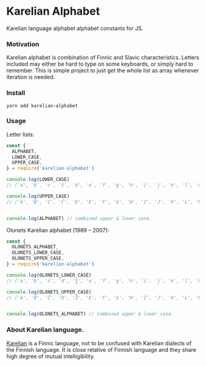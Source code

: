 # Karelian Alphabet

Karelian language alphabet alphabet constants for JS.

### Motivation

Karelian alphabet is combination of Finnic and Slavic characteristics. Letters included may either be hard to type on some keyboards, or simply hard to remember. This is simple project to just get the whole list as array whenever iteration is needed.


### Install

`yarn add karelian-alphabet`

### Usage


Letter lists:

```javascript
const {
  ALPHABET,
  LOWER_CASE,
  UPPER_CASE,
} = require('karelian-alphabet')

console.log(LOWER_CASE)
// ['a', 'b', 'c', 'č', 'd', 'e', 'f', 'g', 'h', 'i', 'j', 'k', 'l', 'm', 'n', 'o', 'p', 'r', 's', 'š', 'z', 'ž', 't', 'u', 'v', 'y', 'ä', 'ö']

console.log(UPPER_CASE)
// ['A', 'B', 'C', 'Č', 'D', 'E', 'F', 'G', 'H', 'I', 'J', 'K', 'L', 'M', 'N', 'O', 'P', 'R', 'S', 'Š', 'Z', 'Ž', 'T', 'U', 'V', 'Y', 'Ä', 'Ö']


console.log(ALPHABET) // combined upper & lower case.

```

Olonets Karelian alphabet (1989 – 2007):

```javascript
const {
  OLONETS_ALPHABET,
  OLONETS_LOWER_CASE,
  OLONETS_UPPER_CASE,
} = require('karelian-alphabet')

console.log(OLONETS_LOWER_CASE)
// ['a', 'b', 'č', 'd', 'ǯ', 'e', 'f', 'g', 'h', 'i', 'j', 'k', 'l', 'm', 'n', 'o', 'p', 'r', 's', 'š', 'z', 'ž', 't', 'u', 'v', 'ü', 'ä', 'ö']

console.log(OLONETS_UPPER_CASE)
// ['A', 'B', 'Č', 'D', 'Ǯ', 'E', 'F', 'G', 'H', 'I', 'J', 'K', 'L', 'M', 'N', 'O', 'P', 'R', 'S', 'Š', 'Z', 'Ž', 'T', 'U', 'V', 'Ü', 'Ä', 'Ö']


console.log(OLONETS_ALPHABET) // combined upper & lower case.

```


### About Karelian language.

[Karelian](https://en.wikipedia.org/wiki/Karelian_language) is a Finnic language, not to be confused with Karelian dialects of the Finnish language. It is close relative of Finnish language and they share high degree of mutual intelligibility.
